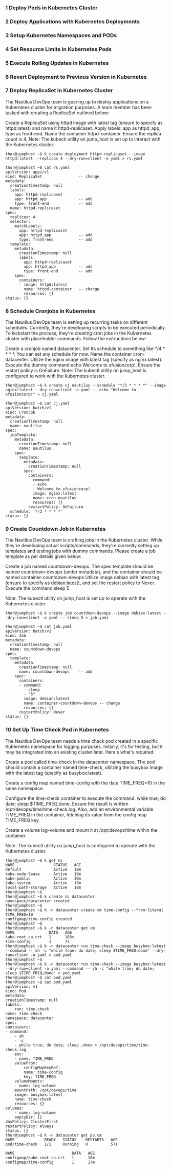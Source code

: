<h3>1 Deploy Pods in Kubernetes Cluster</h3>

<h3>2 Deploy Applications with Kubernetes Deployments</h3>

<h3>3 Setup Kubernetes Namespaces and PODs</h3>

<h3>4 Set Resource Limits in Kubernetes Pods</h3>
	
<h3>5 Execute Rolling Updates in Kubernetes</h3>

<h3>6 Revert Deployment to Previous Version in Kubernetes</h3>

<h3>7 Deploy ReplicaSet in Kubernetes Cluster</h3>
The Nautilus DevOps team is gearing up to deploy applications on a Kubernetes cluster for migration purposes. A team member has been tasked with creating a ReplicaSet outlined below:

Create a ReplicaSet using httpd image with latest tag (ensure to specify as httpd:latest) and name it httpd-replicaset.
Apply labels: app as httpd_app, type as front-end.
Name the container httpd-container. Ensure the replica count is 4.
Note: The kubectl utility on jump_host is set up to interact with the Kubernetes cluster.	
	
	thor@jumphost ~$ k create deployment httpd-replicaset --image httpd:latest --replicas 4 --dry-run=client -o yaml > rs.yaml
			
	thor@jumphost ~$ cat rs.yaml 
	apiVersion: apps/v1
	kind: ReplicaSet				-- change
	metadata:
	  creationTimestamp: null
	  labels:
		app: httpd-replicaset
		app: httpd_app				-- add
		type: front-end				-- add
	  name: httpd-replicaset
	spec:
	  replicas: 4
	  selector:
		matchLabels:
		  app: httpd-replicaset
		  app: httpd_app			-- add
		  type: front-end			-- add
	  template:
		metadata:
		  creationTimestamp: null
		  labels:
			app: httpd-replicaset
			app: httpd_app			-- add
			type: front-end			-- add
		spec:
		  containers:
		  - image: httpd:latest
			name: httpd-container	-- change
			resources: {}
	status: {}


<h3>8 Schedule Cronjobs in Kubernetes</h3>
The Nautilus DevOps team is setting up recurring tasks on different schedules. Currently, they're developing scripts to be executed periodically. To kickstart the process, they're creating cron jobs in the Kubernetes cluster with placeholder commands. Follow the instructions below:

Create a cronjob named datacenter.
Set Its schedule to something like */4 * * * *. You can set any schedule for now.
Name the container cron-datacenter.
Utilize the nginx image with latest tag (specify as nginx:latest).
Execute the dummy command echo Welcome to xfusioncorp!.
Ensure the restart policy is OnFailure.
Note: The kubectl utility on jump_host is configured to work with the kubernetes cluster.

	thor@jumphost ~$ k create cj nautilus --schedule "*/3 * * * *" --image nginx:latest --dry-run=client -o yaml -- echo "Welcome to xfusioncorp!" > cj.yaml

	thor@jumphost ~$ cat cj.yaml
	apiVersion: batch/v1
	kind: CronJob
	metadata:
	  creationTimestamp: null
	  name: nautilus
	spec:
	  jobTemplate:
		metadata:
		  creationTimestamp: null
		  name: nautilus
		spec:
		  template:
			metadata:
			  creationTimestamp: null
			spec:
			  containers:
			  - command:
				- echo
				- Welcome to xfusioncorp!
				image: nginx:latest
				name: cron-nautilus
				resources: {}
			  restartPolicy: OnFailure
	  schedule: '*/3 * * * *'
	status: {}


<h3>9 Create Countdown Job in Kubernetes</h3>
The Nautilus DevOps team is crafting jobs in the Kubernetes cluster. While they're developing actual scripts/commands, they're currently setting up templates and testing jobs with dummy commands. Please create a job template as per details given below:

Create a job named countdown-devops.
The spec template should be named countdown-devops (under metadata), and the container should be named container-countdown-devops
Utilize image debian with latest tag (ensure to specify as debian:latest), and set the restart policy to Never.
Execute the command sleep 5

Note: The kubectl utility on jump_host is set up to operate with the Kubernetes cluster.

	thor@jumphost ~$ k create job countdown-devops --image debian:latest --dry-run=client -o yaml -- sleep 5 > job.yaml

	thor@jumphost ~$ cat job.yaml 
	apiVersion: batch/v1
	kind: Job
	metadata:
	  creationTimestamp: null
	  name: countdown-devops
	spec:
	  template:
		metadata:
		  creationTimestamp: null
		  name: countdown-devops	-- add
		spec:
		  containers:
		  - command:
			- sleep
			- "5"
			image: debian:latest
			name: container-countdown-devops -- change
			resources: {}
		  restartPolicy: Never
	status: {}


<h3>10 Set Up Time Check Pod in Kubernetes</h3>
The Nautilus DevOps team needs a time check pod created in a specific Kubernetes namespace for logging purposes. Initially, it's for testing, but it may be integrated into an existing cluster later. Here's what's required:

Create a pod called time-check in the datacenter namespace. The pod should contain a container named time-check, utilizing the busybox image with the latest tag (specify as busybox:latest).

Create a config map named time-config with the data TIME_FREQ=10 in the same namespace.

Configure the time-check container to execute the command: while true; do date; sleep $TIME_FREQ;done. Ensure the result is written /opt/devops/time/time-check.log. Also, add an environmental variable TIME_FREQ in the container, fetching its value from the config map TIME_FREQ key.

Create a volume log-volume and mount it at /opt/devops/time within the container.

Note: The kubectl utility on jump_host is configured to operate with the Kubernetes cluster.

	thor@jumphost ~$ k get ns
	NAME                 STATUS   AGE
	default              Active   19m
	kube-node-lease      Active   19m
	kube-public          Active   19m
	kube-system          Active   19m
	local-path-storage   Active   18m
	thor@jumphost ~$ 
	thor@jumphost ~$ k create ns datacenter
	namespace/datacenter created
	thor@jumphost ~$
	thor@jumphost ~$ k -n datacenter create cm time-config --from-literal TIME_FREQ=10
	configmap/time-config created
	thor@jumphost ~$ 
	thor@jumphost ~$ k -n datacenter get cm
	NAME               DATA   AGE
	kube-root-ca.crt   1      103s
	time-config        1      7s
	thor@jumphost ~$ k -n datacenter run time-check --image busybox:latest --command -- sh -c "while true; do date; sleep $TIME_FREQ;done" --dry-run=client -o yaml > pod.yaml
	thor@jumphost ~$ 
	thor@jumphost ~$ k -n datacenter run time-check --image busybox:latest --dry-run=client -o yaml --command -- sh -c "while true; do date; sleep $TIME_FREQ;done" > pod.yaml
	thor@jumphost ~$ cat pod.yaml 
	thor@jumphost ~$ cat pod.yaml 
	apiVersion: v1
	kind: Pod
	metadata:
	creationTimestamp: null
	labels:
		run: time-check
	name: time-check
	namespace: datacenter
	spec:
	containers:
	- command:
		- sh
		- -c
		- while true; do date; sleep ;done > /opt/devops/time/time-check.log
		env:
		- name: TIME_FREQ
		valueFrom:
			configMapKeyRef:
			name: time-config
			key: TIME_FREQ
		volumeMounts:
		- name: log-volume
		mountPath: /opt/devops/time
		image: busybox:latest
		name: time-check
		resources: {}
	volumes:
		- name: log-volume
		emptyDir: {}
	dnsPolicy: ClusterFirst
	restartPolicy: Always
	status: {}
	thor@jumphost ~$ k -n datacenter get po,cm
	NAME             READY   STATUS    RESTARTS   AGE
	pod/time-check   1/1     Running   0          57s

	NAME                         DATA   AGE
	configmap/kube-root-ca.crt   1      18m
	configmap/time-config        1      17m


